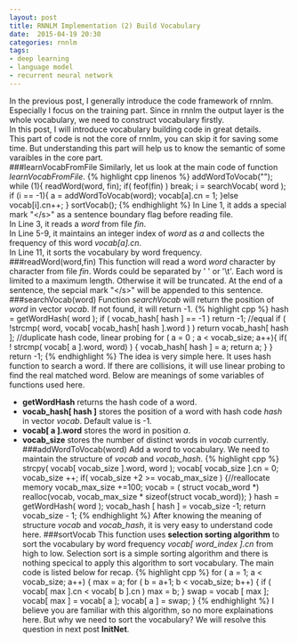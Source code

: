 ```yaml
---
layout: post
title: RNNLM Implementation (2) Build Vocabulary
date:  2015-04-19 20:30
categories: rnnlm
tags: 
- deep learning 
- language model 
- recurrent neural network
---
```

In the previous post, I generally introduce the code framework of rnnlm. 
Especially I focus on the training part. 
Since in rnnlm the output layer is the whole vocabulary, we need to construct vocabulary firstly.  
In this post, I will introduce vocabulary building code in great details.   
This part of code is not the core of rnnlm, you can skip it for saving some time. 
But understanding this part will help us to know the semantic of some varaibles in the core part.   
###learnVocabFromFile
Similarly, let us look at the main code of function *learnVocabFromFile*.
{% highlight cpp linenos %}
addWordToVocab("</s>");
while (1){
	readWord(word, fin);
	if( feof(fin) ) break;
	i = searchVocab( word );
	if (i == -1){
		a = addWordToVocab(word);
		vocab[a].cn = 1;
	}else vocab[i].cn++;
}
sortVocab();
{% endhighlight %}
In Line 1, it adds a special mark "\</s\>" as a sentence boundary flag before reading file.   
In Line 3, it reads a *word* from file *fin*.  
In Line 5-9, it maintains an integer index of *word* as *a* and  collects the frequency of this word *vocab[a].cn*.   
In Line 11, it sorts the vocabulary by word frequency.  
###readWord(word,fin)
This function will read a word *word* character by character from file *fin*. 
Words could be separated by ' ' or '\t'. 
Each word is limited to a maximum length. Otherwise it will be truncated. 
At the end of a sentence, the sepcial mark "\</s\>" will be appended to this sentence.  
###searchVocab(word)
Function *searchVocab* will return the position of *word* in vector *vocab*. 
If not found, it will return -1.
{% highlight cpp %}
hash = getWordHash( word );
if ( vocab_hash[ hash ] == -1 ) return -1;
//equal
if ( !strcmp( word, vocab[ vocab_hash[ hash ].word ) ) return vocab_hash[ hash ];
//duplicate hash code, linear probing
for ( a = 0 ;  a < vocab_size; a++){
	if( ! strcmp( vocab[ a ].word, word) ) {
		vocab_hash[ hash ] = a;
		return a;
	}
}
return -1;
{% endhighlight %}
The idea is very simple here. It uses hash function to search a word. 
If there are collisions, it will use linear probing to find the real matched word. 
Below are meanings of some variables of functions used here.  
- **getWordHash** returns the hash code of a word.   
- **vocab_hash[ hash ]** stores the position of a word with hash code *hash* in vector *vocab*. Default value is -1.  
- **vocab[ a ].word** stores the word in position *a*.  
- **vocab_size** stores the number of distinct words in *vocab* currently.  
###addWordToVocab(word)
Add a word to vocabulary.
We need to maintain the structure of *vocab* and  *vocab_hash*.
{% highlight cpp %}
strcpy( vocab[ vocab_size ].word, word );
vocab[ vocab_size ].cn = 0;
vocab_size ++;
if( vocab_size +2 >= vocab_max_size ) {//reallocate memory
	vocab_max_size +=100;
	vocab = ( struct vocab_word *) realloc(vocab, vocab_max_size * sizeof(struct vocab_word));
}
hash = getWordHash( word );
vocab_hash [ hash ] = vocab_size -1;
return vocab_size - 1; 
{% endhighlight %}
After knowing the meaning of structure *vocab* and *vocab_hash*, it is very easy to understand code here. 
###sortVocab
This function uses **selection sorting algorithm** to sort the vocabulary by word frequency *vocab[ word_index ].cn* from high to low.
Selection sort is a simple sorting algorithm and there is nothing specical to apply this algorithm to sort vocabulary. 
The main code is listed below for recap.
{% highlight cpp %}
for ( a = 1; a < vocab_size; a++) {
   max = a;
   for ( b = a+1; b < vocab_size; b++) {
	if ( vocab[ max ].cn < vocab[ b ].cn ) max = b;
   }
   swap = vocab [ max ];
   vocab[ max ]  = vocab[ a ];
   vocab[ a ] = swap; 
}
{% endhighlight %}
I believe you are familiar with this algorithm, so no more explainations here. 
But why we need to sort the vocabulary? 
We will resolve this question in next post **InitNet**.
